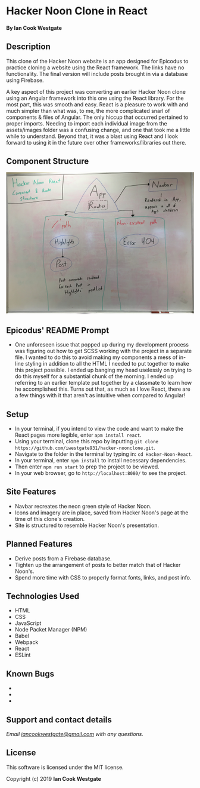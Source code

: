 # Hacker Noon Clone in React

#### By **Ian Cook Westgate**

## Description

This clone of the Hacker Noon website is an app designed for Epicodus to practice cloning a website using the React framework. The links have no functionality. The final version will include posts brought in via a database using Firebase.

A key aspect of this project was converting an earlier Hacker Noon clone using an Angular framework into this one using the React library. For the most part, this was smooth and easy. React is a pleasure to work with and much simpler than what was, to me, the more complicated snarl of components & files of Angular. The only hiccup that occurred pertained to proper imports. Needing to import each individual image from the assets/images folder was a confusing change, and one that took me a little while to understand. Beyond that, it was a blast using React and I look forward to using it in the future over other frameworks/libraries out there.

## Component Structure

![Component and Routing structure for the Hacker Noon Clone in React](src/assets/images/component-structure.jpg)

## Epicodus' README Prompt

* One unforeseen issue that popped up during my development process was figuring out how to get SCSS working with the project in a separate file. I wanted to do this to avoid making my components a mess of in-line styling in addition to all the HTML I needed to put together to make this project possible. I ended up banging my head uselessly on trying to do this myself for a substantial chunk of the morning. I ended up referring to an earlier template put together by a classmate to learn how he accomplished this. Turns out that, as much as I love React, there are a few things with it that aren't as intuitive when compared to Angular!

## Setup

* In your terminal, if you intend to view the code and want to make the React pages more legible, enter `apm install react`.
* Using your terminal, clone this repo by inputting `git clone https://github.com/iwestgate931/hacker-noonclone.git`.
* Navigate to the folder in the terminal by typing in: `cd Hacker-Noon-React`.
* In your terminal, enter `npm install` to install necessary dependencies.
* Then enter `npm run start` to prep the project to be viewed.
* In your web browser, go to `http://localhost:8080/` to see the project.

## Site Features

* Navbar recreates the neon green style of Hacker Noon.
* Icons and imagery are in place, saved from Hacker Noon's page at the time of this clone's creation.
* Site is structured to resemble Hacker Noon's presentation.

## Planned Features

* Derive posts from a Firebase database.
* Tighten up the arrangement of posts to better match that of Hacker Noon's.
* Spend more time with CSS to properly format fonts, links, and post info.

## Technologies Used

* HTML
* CSS
* JavaScript
* Node Packet Manager (NPM)
* Babel
* Webpack
* React
* ESLint

## Known Bugs

*
*
*

## Support and contact details

_Email iancookwestgate@gmail.com with any questions._

## License

This software is licensed under the MIT license.

Copyright (c) 2019 **Ian Cook Westgate**
